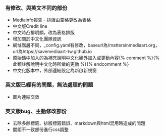 ### 有修改、與英文不同的部份
* Mediainfo報告 - 排版由空格更改為表格
* 中文版Credit line
* 中文時凸排明顯，改為表格排版
* 增加關於中文化團隊資訊
* 網址階層不同，_config.yaml有修改，baseurl為/mattersinmediaart.org，url為https://savemediaart-tw.github.io
* 原始碼中加入的為補充說明中文化額外加入或更動內容{% comment %}{% 此類註解說明中文化時所做的更動 %}{% endcomment %}
* 中文化版本中，外部連結設定為新啟新視窗

### 英文版已經有的問題，無法處理的問題
* 圖片連結交效

### 英文版bug、主動修改部份
* 去除多餘標籤、排版標籤錯誤、markdown與html混用時造成的問題
* 間距不一致部份進行css調整
